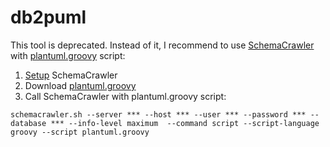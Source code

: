 # db2puml

This tool is deprecated.
Instead of it,
I recommend to use [SchemaCrawler](https://www.schemacrawler.com/) with [plantuml.groovy] script:

1. [Setup](https://www.schemacrawler.com/downloads.html) SchemaCrawler
1. Download [plantuml.groovy]
2. Call SchemaCrawler with plantuml.groovy script:
```shell
schemacrawler.sh --server *** --host *** --user *** --password *** --database *** --info-level maximum  --command script --script-language groovy --script plantuml.groovy
```

[plantuml.groovy]: https://gist.github.com/konikvranik/15ff54cb2c3b255ce86a689b8e2ba6c6